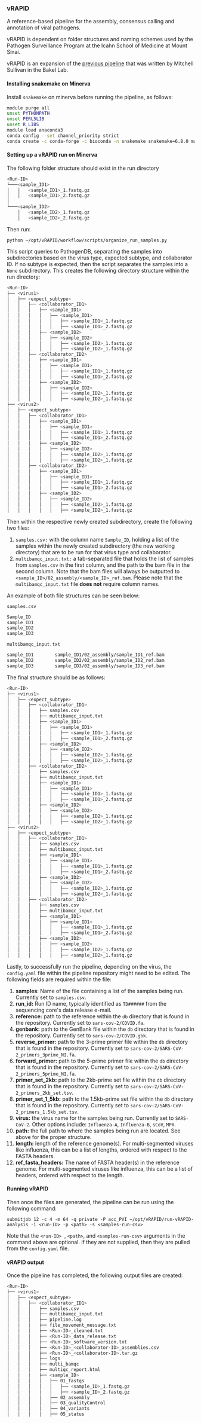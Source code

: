 ### vRAPID

A reference-based pipeline for the assembly, consensus calling and annotation of viral pathogens.

vRAPID is dependent on folder structures and naming schemes used by the Pathogen Surveillance Program at the Icahn School of Medicine at Mount Sinai.

vRAPID is an expansion of the [previous pipeline](https://github.com/mjsull/COVID_pipe) that was written by Mitchell Sullivan in the Bakel Lab. 

#### Installing snakemake on Minerva

Install `snakemake` on minerva before running the pipeline, as follows:

```bash
module purge all
unset PYTHONPATH
unset PERL5LIB
unset R_LIBS
module load anaconda3
conda config --set channel_priority strict
conda create -c conda-forge -c bioconda -n snakemake snakemake=6.8.0 mamba=0.24 tabulate=0.8
```

#### Setting up a vRAPID run on Minerva

The following folder structure should exist in the run directory

```bash
<Run-ID>
└───<sample_ID1>
│   │   <sample_ID1>_1.fastq.gz
│   │   <sample_ID1>_2.fastq.gz
│
└───<sample_ID2>
    │   <sample_ID2>_1.fastq.gz
    │   <sample_ID2>_2.fastq.gz
```

Then run:

`python ~/opt/vRAPID/workflow/scripts/organize_run_samples.py`

This script queries to PathogenDB, separating the samples into subdirectories based on the virus type, expected subtype, and collaborator ID. If no subtype is expected, then the script separates the samples into a `None` subdirectory. This creates the following directory structure within the run directory:

```bash
<Run-ID>
├── <virus1>
│   ├── <expect_subtype>
│   │   ├── <collaborator_ID1>
│   │	│	├── <sample_ID1>
│   │	│	│   ├── <sample_ID1>
│   │	│	│   │	├── <sample_ID1>_1.fastq.gz
│   │	│	│   │	├── <sample_ID1>_2.fastq.gz
│   │	│	├── <sample_ID2>
│   │	│	│   ├── <sample_ID2>
│   │	│	│   │	├── <sample_ID2>_1.fastq.gz
│   │	│	│   │	├── <sample_ID2>_1.fastq.gz
│   │   ├── <collaborator_ID2>
│   │	│	├── <sample_ID1>
│   │	│	│   ├── <sample_ID1>
│   │	│	│   │	├── <sample_ID1>_1.fastq.gz
│   │	│	│   │	├── <sample_ID1>_2.fastq.gz
│   │	│	├── <sample_ID2>
│   │	│	│   ├── <sample_ID2>
│   │	│	│   │	├── <sample_ID2>_1.fastq.gz
│   │	│	│   │	├── <sample_ID2>_1.fastq.gz
├── <virus2>
│   ├── <expect_subtype>
│   │   ├── <collaborator_ID1>
│   │	│	├── <sample_ID1>
│   │	│	│   ├── <sample_ID1>
│   │	│	│   │	├── <sample_ID1>_1.fastq.gz
│   │	│	│   │	├── <sample_ID1>_2.fastq.gz
│   │	│	├── <sample_ID2>
│   │	│	│   ├── <sample_ID2>
│   │	│	│   │	├── <sample_ID2>_1.fastq.gz
│   │	│	│   │	├── <sample_ID2>_1.fastq.gz
│   │   ├── <collaborator_ID2>
│   │	│	├── <sample_ID1>
│   │	│	│   ├── <sample_ID1>
│   │	│	│   │	├── <sample_ID1>_1.fastq.gz
│   │	│	│   │	├── <sample_ID1>_2.fastq.gz
│   │	│	├── <sample_ID2>
│   │	│	│   ├── <sample_ID2>
│   │	│	│   │	├── <sample_ID2>_1.fastq.gz
│   │	│	│   │	├── <sample_ID2>_1.fastq.gz

```

Then within the respective newly created subdirectory, create the following two files:

1. `samples.csv:` with the column name `Sample_ID`, holding a list of the samples within the newly created subdirectory (the new working directory) that are to be run for that virus type and collaborator.
2. `multibamqc_input.txt:` a tab-separated file that holds the list of samples from `samples.csv` in the first column, and the path to the bam file in the second column. Note that the bam files will always be outputted to `<sample_ID>/02_assembly/<sample_ID>_ref.bam`. Please note that the `multibamqc_input.txt` file **does not** require column names.

An example of both file structures can be seen below:

`samples.csv`

```bash
Sample_ID
sample_ID1
sample_ID2
sample_ID3
```

`multibamqc_input.txt`

```bash
sample_ID1        sample_ID1/02_assembly/sample_ID1_ref.bam
sample_ID2        sample_ID2/02_assembly/sample_ID2_ref.bam
sample_ID3        sample_ID3/02_assembly/sample_ID3_ref.bam
```

The final structure should be as follows:

```bash
<Run-ID>
├── <virus1>
│   ├── <expect_subtype>
│   │   ├── <collaborator_ID1>
│   │	│	├── samples.csv
│   │	│	├── multibamqc_input.txt
│   │	│	├── <sample_ID1>
│   │	│	│   ├── <sample_ID1>
│   │	│	│   │	├── <sample_ID1>_1.fastq.gz
│   │	│	│   │	├── <sample_ID1>_2.fastq.gz
│   │	│	├── <sample_ID2>
│   │	│	│   ├── <sample_ID2>
│   │	│	│   │	├── <sample_ID2>_1.fastq.gz
│   │	│	│   │	├── <sample_ID2>_1.fastq.gz
│   │   ├── <collaborator_ID2>
│   │	│	├── samples.csv
│   │	│	├── multibamqc_input.txt
│   │	│	├── <sample_ID1>
│   │	│	│   ├── <sample_ID1>
│   │	│	│   │	├── <sample_ID1>_1.fastq.gz
│   │	│	│   │	├── <sample_ID1>_2.fastq.gz
│   │	│	├── <sample_ID2>
│   │	│	│   ├── <sample_ID2>
│   │	│	│   │	├── <sample_ID2>_1.fastq.gz
│   │	│	│   │	├── <sample_ID2>_1.fastq.gz
├── <virus2>
│   ├── <expect_subtype>
│   │   ├── <collaborator_ID1>
│   │	│	├── samples.csv
│   │	│	├── multibamqc_input.txt
│   │	│	├── <sample_ID1>
│   │	│	│   ├── <sample_ID1>
│   │	│	│   │	├── <sample_ID1>_1.fastq.gz
│   │	│	│   │	├── <sample_ID1>_2.fastq.gz
│   │	│	├── <sample_ID2>
│   │	│	│   ├── <sample_ID2>
│   │	│	│   │	├── <sample_ID2>_1.fastq.gz
│   │	│	│   │	├── <sample_ID2>_1.fastq.gz
│   │   ├── <collaborator_ID2>
│   │	│	├── samples.csv
│   │	│	├── multibamqc_input.txt
│   │	│	├── <sample_ID1>
│   │	│	│   ├── <sample_ID1>
│   │	│	│   │	├── <sample_ID1>_1.fastq.gz
│   │	│	│   │	├── <sample_ID1>_2.fastq.gz
│   │	│	├── <sample_ID2>
│   │	│	│   ├── <sample_ID2>
│   │	│	│   │	├── <sample_ID2>_1.fastq.gz
│   │	│	│   │	├── <sample_ID2>_1.fastq.gz
```

Lastly, to successfully run the pipeline, depending on the virus, the `config.yaml` file within the pipeline repository might need to be edited. The following fields are required within the file:

1. **samples**: Name of the file containing a list of the samples being run. Currently set to `samples.csv`.
2. **run_id:** Run ID name, typically identified as `TD######` from the sequencing core's data release e-mail.
3. **reference:** path to the reference within the `db` directory that is found in the repository. Currently set to `sars-cov-2/COVID.fa`.
4. **genbank:** path to the GenBank file within the `db` directory that is found in the repository. Currently set to `sars-cov-2/COVID.gbk`.
5. **reverse_primer:** path to the 3-prime primer file within the `db` directory that is found in the repository. Currently set to `sars-cov-2/SARS-CoV-2_primers_3prime_NI.fa`.
6. **forward_primer:** path to the 5-prime primer file within the `db` directory that is found in the repository. Currently set to `sars-cov-2/SARS-CoV-2_primers_5prime_NI.fa`.
7. **primer_set_2kb:**  path to the 2kb-prime set file within the `db` directory that is found in the repository. Currently set to `sars-cov-2/SARS-CoV-2_primers_2kb_set.tsv`.
8. **primer_set_1_5kb:**  path to the 1.5kb-prime set file within the `db` directory that is found in the repository. Currently set to `sars-cov-2/SARS-CoV-2_primers_1.5kb_set.tsv`.
9. **virus:** the virus name for the samples being run. Currently set to `SARS-CoV-2`. Other options include: `Influenza-A`, `Influenza-B`, `sCoV`, `MPX`.
10. **path:** the full path to where the samples being run are located. See above for the proper structure.
11. **length:** length of the reference genome(s). For multi-segmented viruses like influenza, this can be a list of lengths, ordered with respect to the FASTA headers.
12. **ref_fasta_headers:** The name of FASTA header(s) in the reference genome. For multi-segmented viruses like influenza, this can be a list of headers, ordered with respect to the length.

#### Running vRAPID

Then once the files are generated, the pipeline can be run using the following command:

`submitjob 12 -c 4 -m 64 -q private -P acc_PVI ~/opt/vRAPID/run-vRAPID-analysis -i <run-ID> -p <path> -s <samples-run-csv>`

Note that the `<run-ID> `, `<path>`, and `<samples-run-csv>` arguments in the command above are optional. If they are not supplied, then they are pulled from the `config.yaml` file.

#### vRAPID output

Once the pipeline has completed, the following output files are created:

```bash
<Run-ID>
├── <virus1>
│   ├── <expect_subtype>
│   │   ├── <collaborator_ID1>
│   │	│	├── samples.csv
│   │	│	├── multibamqc_input.txt
│   │	│	├── pipeline.log
│   │	│	├── file_movement_message.txt
│   │	│	├── <Run-ID>_cleaned.txt
│   │	│	├── <Run-ID>_data_release.txt
│   │	│	├── <Run-ID>_software_version.txt
│   │	│	├── <Run-ID>_<collaborator-ID>_assemblies.csv
│   │	│	├── <Run-ID>_<collaborator-ID>.tar.gz
│   │	│	├── logs
│   │	│	├── multi_bamqc
│   │	│	├── multiqc_report.html
│   │	│	├── <sample_ID>
│   │	│	│	├── 01_fastqs
│   │	│	│	│	├── <sample_ID>_1.fastq.gz
│   │	│	│	│	├── <sample_ID>_2.fastq.gz
│   │	│	│	├── 02_assembly
│   │	│	│	├── 03_qualityControl
│   │	│	│	├── 04_variants
│   │	│	│	├── 05_status
```

